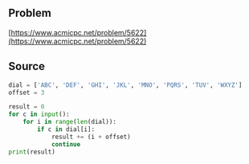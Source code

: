 ## Problem

[https://www.acmicpc.net/problem/5622](https://www.acmicpc.net/problem/5622)

## Source

```py
dial = ['ABC', 'DEF', 'GHI', 'JKL', 'MNO', 'PQRS', 'TUV', 'WXYZ']
offset = 3

result = 0
for c in input():
    for i in range(len(dial)):
        if c in dial[i]:
            result += (i + offset)
            continue
print(result)
```